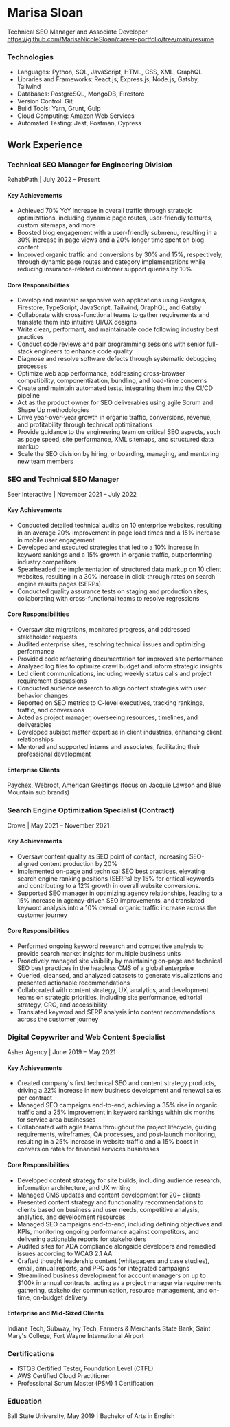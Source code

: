 # Marisa Sloan
Technical SEO Manager and Associate Developer
https://github.com/MarisaNicoleSloan/career-portfolio/tree/main/resume
### Technologies
- Languages: Python, SQL, JavaScript, HTML, CSS, XML, GraphQL
- Libraries and Frameworks: React.js, Express.js, Node.js, Gatsby, Tailwind
- Databases: PostgreSQL, MongoDB, Firestore
- Version Control: Git
- Build Tools: Yarn, Grunt, Gulp
- Cloud Computing: Amazon Web Services
- Automated Testing: Jest, Postman, Cypress

## Work Experience

### Technical SEO Manager for Engineering Division
RehabPath | July 2022 – Present 

#### Key Achievements
- Achieved 70% YoY increase in overall traffic through strategic optimizations, including dynamic page routes, user-friendly features, custom sitemaps, and more
- Boosted blog engagement with a user-friendly submenu, resulting in a 30% increase in page views and a 20% longer time spent on blog content
- Improved organic traffic and conversions by 30% and 15%, respectively, through dynamic page routes and category implementations while reducing insurance-related customer support queries by 10%

#### Core Responsibilities
- Develop and maintain responsive web applications using Postgres, Firestore, TypeScript, JavaScript, Tailwind, GraphQL, and Gatsby
- Collaborate with cross-functional teams to gather requirements and translate them into intuitive UI/UX designs
- Write clean, performant, and maintainable code following industry best practices
- Conduct code reviews and pair programming sessions with senior full-stack engineers to enhance code quality
- Diagnose and resolve software defects through systematic debugging processes
- Optimize web app performance, addressing cross-browser compatibility, componentization, bundling, and load-time concerns
- Create and maintain automated tests, integrating them into the CI/CD pipeline
- Act as the product owner for SEO deliverables using agile Scrum and Shape Up methodologies
- Drive year-over-year growth in organic traffic, conversions, revenue, and profitability through technical optimizations
- Provide guidance to the engineering team on critical SEO aspects, such as page speed, site performance, XML sitemaps, and structured data markup
- Scale the SEO division by hiring, onboarding, managing, and mentoring new team members


### SEO and Technical SEO Manager
Seer Interactive | November 2021 – July 2022 

#### Key Achievements
- Conducted detailed technical audits on 10 enterprise websites, resulting in an average 20% improvement in page load times and a 15% increase in mobile user engagement
- Developed and executed strategies that led to a 10% increase in keyword rankings and a 15% growth in organic traffic, outperforming industry competitors
- Spearheaded the implementation of structured data markup on 10 client websites, resulting in a 30% increase in click-through rates on search engine results pages (SERPs)
- Conducted quality assurance tests on staging and production sites, collaborating with cross-functional teams to resolve regressions

#### Core Responsibilities
- Oversaw site migrations, monitored progress, and addressed stakeholder requests
- Audited enterprise sites, resolving technical issues and optimizing performance
- Provided code refactoring documentation for improved site performance
- Analyzed log files to optimize crawl budget and inform strategic insights
- Led client communications, including weekly status calls and project requirement discussions
- Conducted audience research to align content strategies with user behavior changes
- Reported on SEO metrics to C-level executives, tracking rankings, traffic, and conversions
- Acted as project manager, overseeing resources, timelines, and deliverables
- Developed subject matter expertise in client industries, enhancing client relationships
- Mentored and supported interns and associates, facilitating their professional development

#### Enterprise Clients
Paychex, Webroot, American Greetings (focus on Jacquie Lawson and Blue Mountain sub brands)

### Search Engine Optimization Specialist (Contract)
Crowe | May 2021 – November 2021 

#### Key Achievements
- Oversaw content quality as SEO point of contact, increasing SEO-aligned content production by 20%
- Implemented on-page and technical SEO best practices, elevating search engine ranking positions (SERPs) by 15% for critical keywords and contributing to a 12% growth in overall website conversions.
- Supported SEO manager in optimizing agency relationships, leading to a 15% increase in agency-driven SEO improvements, and translated keyword analysis into a 10% overall organic traffic increase across the customer journey

#### Core Responsibilities
- Performed ongoing keyword research and competitive analysis to provide search market insights for multiple business units
- Proactively managed site visibility by maintaining on-page and technical SEO best practices in the headless CMS of a global enterprise
- Queried, cleansed, and analyzed datasets to generate visualizations and presented actionable recommendations
- Collaborated with content strategy, UX, analytics, and development teams on strategic priorities, including site performance, editorial strategy, CRO, and accessibility
- Translated keyword and SERP analysis into content recommendations across the customer journey

### Digital Copywriter and Web Content Specialist
Asher Agency | June 2019 – May 2021

#### Key Achievements
- Created company's first technical SEO and content strategy products, driving a 22% increase in new business development and renewal sales per contract 
- Managed SEO campaigns end-to-end, achieving a 35% rise in organic traffic and a 25% improvement in keyword rankings within six months for service area businesses
- Collaborated with agile teams throughout the project lifecycle, guiding requirements, wireframes, QA processes, and post-launch monitoring, resulting in a 25% increase in website traffic and a 15% boost in conversion rates for financial services businesses

#### Core Responsibilities
- Developed content strategy for site builds, including audience research, information architecture, and UX writing
- Managed CMS updates and content development for 20+ clients
- Presented content strategy and functionality recommendations to clients based on business and user needs, competitive analysis, analytics, and development resources
- Managed SEO campaigns end-to-end, including defining objectives and KPIs, monitoring ongoing performance against competitors, and delivering actionable reports for stakeholders
- Audited sites for ADA compliance alongside developers and remedied issues according to WCAG 2.1 AA
- Crafted thought leadership content (whitepapers and case studies), email, annual reports, and PPC ads for integrated campaigns
- Streamlined business development for account managers on up to $100k in annual contracts, acting as a project manager via requirements gathering, stakeholder communication, resource management, and on-time, on-budget delivery

#### Enterprise and Mid-Sized Clients
Indiana Tech, Subway, Ivy Tech, Farmers & Merchants State Bank, Saint Mary's College, Fort Wayne International Airport


### Certifications
- ISTQB Certified Tester, Foundation Level (CTFL)
- AWS Certified Cloud Practitioner 
- Professional Scrum Master (PSM) 1 Certification

### Education
Ball State University, May 2019 | Bachelor of Arts in English
